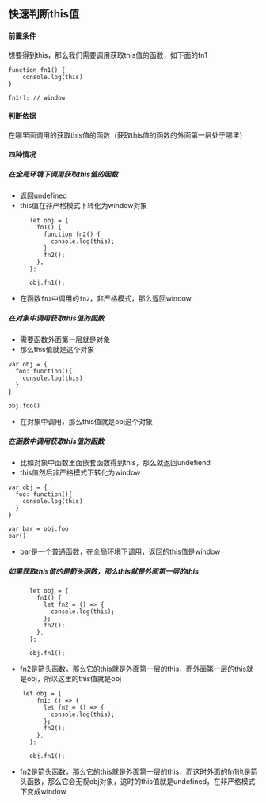 ## 快速判断this值

#### 前置条件

想要得到this，那么我们需要调用获取this值的函数，如下面的fn1

```
function fn1() {
	console.log(this)
}

fn1(); // window
```

#### 判断依据

在哪里面调用的获取this值的函数（获取this值的函数的外面第一层处于哪里）

#### 四种情况

##### 在全局环境下调用获取this值的函数

- 返回undefined
- this值在非严格模式下转化为window对象

```
      let obj = {
        fn1() {
          function fn2() {
            console.log(this);
          }
          fn2();
        },
      };

      obj.fn1();
```

- 在函数`fn1`中调用的`fn2`，非严格模式，那么返回window

##### 在对象中调用获取this值的函数

- 需要函数外面第一层就是对象
- 那么this值就是这个对象

```
var obj = {
  foo: function(){
    console.log(this)
  }
}

obj.foo() 
```

- 在对象中调用，那么this值就是obj这个对象

##### 在函数中调用获取this值的函数

- 比如对象中函数里面嵌套函数得到this，那么就返回undefiend
- this值然后非严格模式下转化为window

```
var obj = {
  foo: function(){
    console.log(this)
  }
}

var bar = obj.foo
bar()
```

- bar是一个普通函数，在全局环境下调用，返回的this值是window

##### 如果获取this值的是箭头函数，那么this就是外面第一层的this

```
      let obj = {
        fn1() {
          let fn2 = () => {
            console.log(this);
          };
          fn2();
        },
      };

      obj.fn1();
```

- fn2是箭头函数，那么它的this就是外面第一层的this，而外面第一层的this就是obj，所以这里的this值就是obj

```
    let obj = {
        fn1: () => {
          let fn2 = () => {
            console.log(this);
          };
          fn2();
        },
      };

      obj.fn1();
```

- fn2是箭头函数，那么它的this就是外面第一层的this，而这时外面的fn1也是箭头函数，那么它会无视obj对象，这时的this值就是undefined，在非严格模式下变成window



